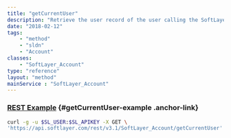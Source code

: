 ```yaml
---
title: "getCurrentUser"
description: "Retrieve the user record of the user calling the SoftLayer API. "
date: "2018-02-12"
tags:
    - "method"
    - "sldn"
    - "Account"
classes:
    - "SoftLayer_Account"
type: "reference"
layout: "method"
mainService : "SoftLayer_Account"
---
```


### [REST Example](#getCurrentUser-example) <a href="/article/rest/"><i class="fas fa-question"></i></a> {#getCurrentUser-example .anchor-link} 
```bash
curl -g -u $SL_USER:$SL_APIKEY -X GET \
'https://api.softlayer.com/rest/v3.1/SoftLayer_Account/getCurrentUser'
```
